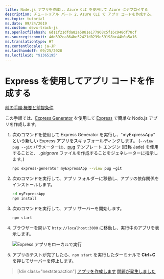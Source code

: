 ```yaml
---
title: Node.js アプリを作成し、Azure CLI を使用して Azure にデプロイする
description: チュートリアル パート 2、Azure CLI で アプリ コードを作成する。
ms.topic: tutorial
ms.date: 09/24/2019
ms.custom: devx-track-js
ms.openlocfilehash: 6d11f21dfda82a5881e177908c5f16c948df78cf
ms.sourcegitcommit: 4dd392ea864be52421d0239e59198bc44b0a5a16
ms.translationtype: HT
ms.contentlocale: ja-JP
ms.lasthandoff: 09/25/2020
ms.locfileid: "91365195"
---
```

# <a name="create-the-app-code-using-express"></a>Express を使用してアプリ コードを作成する

[前の手順:概要と前提条件](tutorial-vscode-azure-cli-node-01.md)

この手順では、[Express Generator](https://expressjs.com/en/starter/generator.html) を使用して [Express](https://www.expressjs.com) で簡単な Nodo.js アプリを作成します。

1. 次のコマンドを使用して Express Generator を実行し、"myExpressApp" という新しい Express アプリをスキャフォールディングします。 (`--view pug --git` パラメーターは、[pug](https://pugjs.org/api/getting-started.html) テンプレート エンジン (旧称 Jade) を使用することと、 *.gitignore* ファイルを作成することをジェネレーターに指示します。)

    ```bash
    npx express-generator myExpressApp --view pug –git
    ```

1. 次のコマンドを実行して、アプリ フォルダーに移動し、アプリの依存関係をインストールします。

    ```bash
    cd myExpressApp
    npm install
    ```

1. 次のコマンドを実行して、アプリ サーバーを開始します。

    ```bash
    npm start
    ```

1. ブラウザーを開いて `http://localhost:3000` に移動し、実行中のアプリを表示します。

    ![Express アプリをローカルで実行](media/azure-cli/local-app.png)

1. アプリのテストが完了したら、`npm start` を実行したターミナルで **Ctrl**+**C** を押してサーバーを停止します。

> [!div class="nextstepaction"]
> [アプリを作成します](tutorial-vscode-azure-cli-node-03.md) [問題が発生しました](https://www.research.net/r/PWZWZ52?tutorial=node-deployment&step=express)
